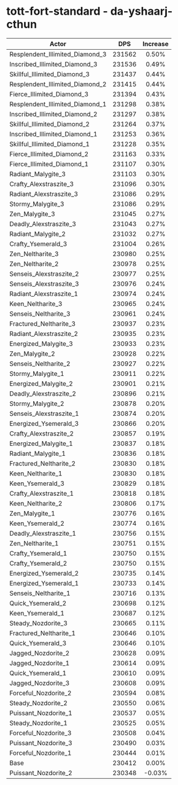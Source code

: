 # tott-fort-standard - da-yshaarj-cthun
| Actor | DPS | Increase |
|---|:---:|:---:|
|Resplendent_Illimited_Diamond_3|231562|0.50%|
|Inscribed_Illimited_Diamond_3|231536|0.49%|
|Skillful_Illimited_Diamond_3|231437|0.44%|
|Resplendent_Illimited_Diamond_2|231415|0.44%|
|Fierce_Illimited_Diamond_3|231394|0.43%|
|Resplendent_Illimited_Diamond_1|231298|0.38%|
|Inscribed_Illimited_Diamond_2|231297|0.38%|
|Skillful_Illimited_Diamond_2|231264|0.37%|
|Inscribed_Illimited_Diamond_1|231253|0.36%|
|Skillful_Illimited_Diamond_1|231228|0.35%|
|Fierce_Illimited_Diamond_2|231163|0.33%|
|Fierce_Illimited_Diamond_1|231107|0.30%|
|Radiant_Malygite_3|231103|0.30%|
|Crafty_Alexstraszite_3|231096|0.30%|
|Radiant_Alexstraszite_3|231086|0.29%|
|Stormy_Malygite_3|231086|0.29%|
|Zen_Malygite_3|231045|0.27%|
|Deadly_Alexstraszite_3|231043|0.27%|
|Radiant_Malygite_2|231032|0.27%|
|Crafty_Ysemerald_3|231004|0.26%|
|Zen_Neltharite_3|230980|0.25%|
|Zen_Neltharite_2|230978|0.25%|
|Senseis_Alexstraszite_2|230977|0.25%|
|Senseis_Alexstraszite_3|230976|0.24%|
|Radiant_Alexstraszite_1|230974|0.24%|
|Keen_Neltharite_3|230965|0.24%|
|Senseis_Neltharite_3|230961|0.24%|
|Fractured_Neltharite_3|230937|0.23%|
|Radiant_Alexstraszite_2|230935|0.23%|
|Energized_Malygite_3|230933|0.23%|
|Zen_Malygite_2|230928|0.22%|
|Senseis_Neltharite_2|230927|0.22%|
|Stormy_Malygite_1|230911|0.22%|
|Energized_Malygite_2|230901|0.21%|
|Deadly_Alexstraszite_2|230896|0.21%|
|Stormy_Malygite_2|230878|0.20%|
|Senseis_Alexstraszite_1|230874|0.20%|
|Energized_Ysemerald_3|230866|0.20%|
|Crafty_Alexstraszite_2|230857|0.19%|
|Energized_Malygite_1|230837|0.18%|
|Radiant_Malygite_1|230836|0.18%|
|Fractured_Neltharite_2|230830|0.18%|
|Keen_Neltharite_1|230830|0.18%|
|Keen_Ysemerald_3|230829|0.18%|
|Crafty_Alexstraszite_1|230818|0.18%|
|Keen_Neltharite_2|230806|0.17%|
|Zen_Malygite_1|230776|0.16%|
|Keen_Ysemerald_2|230774|0.16%|
|Deadly_Alexstraszite_1|230756|0.15%|
|Zen_Neltharite_1|230751|0.15%|
|Crafty_Ysemerald_1|230750|0.15%|
|Crafty_Ysemerald_2|230750|0.15%|
|Energized_Ysemerald_2|230735|0.14%|
|Energized_Ysemerald_1|230733|0.14%|
|Senseis_Neltharite_1|230716|0.13%|
|Quick_Ysemerald_2|230698|0.12%|
|Keen_Ysemerald_1|230687|0.12%|
|Steady_Nozdorite_3|230665|0.11%|
|Fractured_Neltharite_1|230646|0.10%|
|Quick_Ysemerald_3|230646|0.10%|
|Jagged_Nozdorite_2|230628|0.09%|
|Jagged_Nozdorite_1|230614|0.09%|
|Quick_Ysemerald_1|230610|0.09%|
|Jagged_Nozdorite_3|230608|0.09%|
|Forceful_Nozdorite_2|230594|0.08%|
|Steady_Nozdorite_2|230550|0.06%|
|Puissant_Nozdorite_1|230537|0.05%|
|Steady_Nozdorite_1|230525|0.05%|
|Forceful_Nozdorite_3|230508|0.04%|
|Puissant_Nozdorite_3|230490|0.03%|
|Forceful_Nozdorite_1|230444|0.01%|
|Base|230412|0.00%|
|Puissant_Nozdorite_2|230348|-0.03%|

